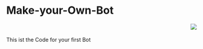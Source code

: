 # Make-your-Own-Bot

<img align="right" src="https://cdn.discordapp.com/attachments/829401669715886080/868648835591831582/Download.png">
<br>
<br>
This ist the Code for your first Bot
